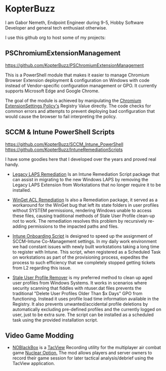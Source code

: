 # KopterBuzz

I am Gabor Nemeth, Endpoint Engineer during 9-5, Hobby Software Developer and general tech enthusiast otherwise.

I use this github org to host some of my projects:

## PSChromiumExtensionManagement

https://github.com/KopterBuzz/PSChromiumExtensionManagement

This is a PowerShell module that makes it easier to manage Chromium Browser Extension deployment & configuration on Windows with code instead of Vendor-specific configuration management or GPO. It currently supports Microsoft Edge and Google Chrome.

The goal of the module is achieved by manipulating the [Chromium ExtensionSettings Policy's](https://www.chromium.org/administrators/policy-list-3/extension-settings-full/) Registry Value directly. The code checks for common errors and attempts to prevent deploying bad configuration that would cause the browser to fail interpreting the policy.


## SCCM & Intune PowerShell Scripts

https://github.com/KopterBuzz/SCCM_Intune_PowerShell
https://github.com/KopterBuzz/IntuneRemediationScripts

I have some goodies here that I developed over the years and proved real handy.

* [Legacy LAPS Remediation](https://github.com/KopterBuzz/IntuneRemediationScripts/tree/main/Legacy%20Laps%20Remediation)
Is an Intune Remediation Script package that can assist in migrating to the new Windows LAPS by removing the Legacy LAPS Extension from Workstations that no longer require it to be installed.

* [WinGet ACL Remediation](https://github.com/KopterBuzz/IntuneRemediationScripts/tree/main/WingetACLRemediation) Is also a Remediation package, it served as a workaround for the WinGet bug that left its state folders in user profiles without SYSTEM permissions, rendering Windows unable to access these files, causing traditional methods of Stale User Profile clean-up not to work. The remediation resolves this problem by recursively re-adding permissions to the impacted paths and files.

* [Intune Onboarding Script](https://github.com/KopterBuzz/SCCM_Intune_PowerShell/tree/main/Intune%20OnBoarding%20Script) is designed to speed up the assignment of SCCM-Intune Co-Management settings. In my daily work environment we had constant issues with newly built workstations taking a long time to register with Intune. This script, when registered as a Scheduled Task on workstations as part of the provisioning process, expedites the process to such efficiency that we completely stopped getting tickets from L2 regarding this issue.

* [Stale User Profile Remover](https://github.com/KopterBuzz/SCCM_Intune_PowerShell/tree/main/StaleUserProfileRemover) is my preferred method to clean up aged user profiles from Windows Systems. It works in scenarios where security scanning that fiddles with ntuser.dat files prevents the traditional "Delete User Profiles Older Than $x Days" GPO from functioning. Instead it uses profile load time information available in the Registry. It also prevents unwanted/accidental profile deletions by automatically excluding pre-defined profiles and the currently logged on user, just to be extra sure. The script can be installed as a scheduled task using the provided installation script.

## Video Game Modding

* [NOBlackBox](https://github.com/KopterBuzz/NOBlackBox) is a [TacView](https://www.tacview.net/) Recording utility for the multiplayer air combat game [Nuclear Option.](https://store.steampowered.com/app/2168680/Nuclear_Option/) The mod allows players and server owners to record their game session for later tactical analysis/debrief using the TacView application.
